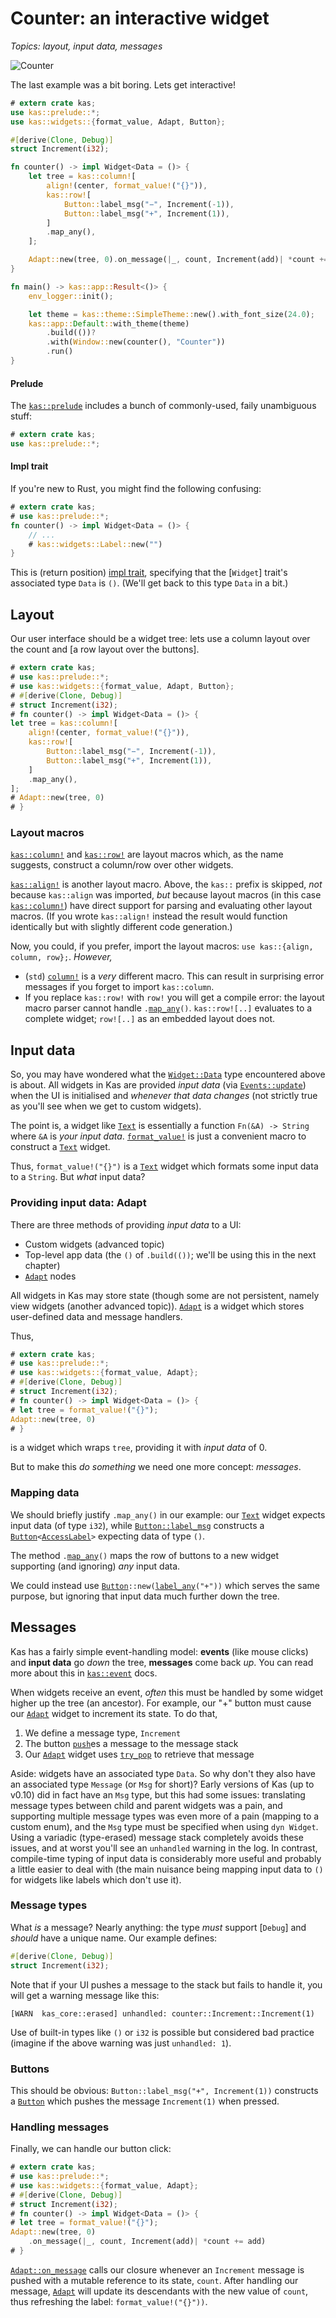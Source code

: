 # Counter: an interactive widget

*Topics: layout, input data, messages*

![Counter](screenshots/counter.png)

The last example was a bit boring. Lets get interactive!

```rust
# extern crate kas;
use kas::prelude::*;
use kas::widgets::{format_value, Adapt, Button};

#[derive(Clone, Debug)]
struct Increment(i32);

fn counter() -> impl Widget<Data = ()> {
    let tree = kas::column![
        align!(center, format_value!("{}")),
        kas::row![
            Button::label_msg("−", Increment(-1)),
            Button::label_msg("+", Increment(1)),
        ]
        .map_any(),
    ];

    Adapt::new(tree, 0).on_message(|_, count, Increment(add)| *count += add)
}

fn main() -> kas::app::Result<()> {
    env_logger::init();

    let theme = kas::theme::SimpleTheme::new().with_font_size(24.0);
    kas::app::Default::with_theme(theme)
        .build(())?
        .with(Window::new(counter(), "Counter"))
        .run()
}
```

#### Prelude

The [`kas::prelude`] includes a bunch of commonly-used, faily unambiguous stuff:
```rust
# extern crate kas;
use kas::prelude::*;
```

#### Impl trait

If you're new to Rust, you might find the following confusing:
```rust
# extern crate kas;
# use kas::prelude::*;
fn counter() -> impl Widget<Data = ()> {
    // ...
    # kas::widgets::Label::new("")
}
```
This is (return position) [impl trait](https://doc.rust-lang.org/stable/rust-by-example/trait/impl_trait.html), specifying that the [`Widget`] trait's associated type `Data` is `()`.
(We'll get back to this type `Data` in a bit.)


## Layout

Our user interface should be a widget tree: lets use a column layout over the count and \[a row layout over the buttons\].
```rust
# extern crate kas;
# use kas::prelude::*;
# use kas::widgets::{format_value, Adapt, Button};
# #[derive(Clone, Debug)]
# struct Increment(i32);
# fn counter() -> impl Widget<Data = ()> {
let tree = kas::column![
    align!(center, format_value!("{}")),
    kas::row![
        Button::label_msg("−", Increment(-1)),
        Button::label_msg("+", Increment(1)),
    ]
    .map_any(),
];
# Adapt::new(tree, 0)
# }
```

### Layout macros

[`kas::column!`] and [`kas::row!`] are layout macros which, as the name suggests, construct a column/row over other widgets.

[`kas::align!`] is another layout macro. Above, the `kas::` prefix is skipped, *not* because `kas::align` was imported, *but* because layout macros (in this case [`kas::column!`]) have direct support for parsing and evaluating other layout macros. (If you wrote `kas::align!` instead the result would function identically but with slightly different code generation.)

Now, you could, if you prefer, import the layout macros: `use kas::{align, column, row};`. *However,*

-   (`std`) [`column!`](https://doc.rust-lang.org/stable/std/macro.column.html) is a *very* different macro. This can result in surprising error messages if you forget to import `kas::column`.
-   If you replace `kas::row!` with `row!` you will get a compile error: the layout macro parser cannot handle <code>.[map_any][]()</code>. `kas::row![..]` evaluates to a complete widget; `row![..]` as an embedded layout does not.


## Input data

So, you may have wondered what the [`Widget::Data`] type encountered above is about. All widgets in Kas are provided *input data* (via [`Events::update`]) when the UI is initialised and *whenever that data changes* (not strictly true as you'll see when we get to custom widgets).

The point is, a widget like [`Text`] is essentially a function `Fn(&A) -> String` where `&A` is *your input data*. [`format_value!`] is just a convenient macro to construct a [`Text`] widget.

Thus, `format_value!("{}")` is a [`Text`] widget which formats some input data to a `String`. But *what* input data?

### Providing input data: Adapt

There are three methods of providing *input data* to a UI:

-   Custom widgets (advanced topic)
-   Top-level app data (the `()` of `.build(())`; we'll be using this in the next chapter)
-   [`Adapt`] nodes

All widgets in Kas may store state (though some are not persistent, namely view widgets (another advanced topic)). [`Adapt`] is a widget which stores user-defined data and message handlers.

Thus,
```rust
# extern crate kas;
# use kas::prelude::*;
# use kas::widgets::{format_value, Adapt};
# #[derive(Clone, Debug)]
# struct Increment(i32);
# fn counter() -> impl Widget<Data = ()> {
# let tree = format_value!("{}");
Adapt::new(tree, 0)
# }
```
is a widget which wraps `tree`, providing it with *input data* of 0.

But to make this *do something* we need one more concept: *messages*.

### Mapping data

We should briefly justify `.map_any()` in our example: our [`Text`] widget expects input data (of type `i32`), while [`Button::label_msg`] constructs a <code>[Button][]\<[AccessLabel][]\></code> expecting data of type `()`.

The method <code>.[map_any][]()</code> maps the row of buttons to a new widget supporting (and ignoring) *any* input data.

We could instead use <code>[Button][]::new([label_any][]("+"))</code> which serves the same purpose, but ignoring that input data much further down the tree.


## Messages

Kas has a fairly simple event-handling model: **events** (like mouse clicks) and **input data** go *down* the tree, **messages** come back *up*. You can read more about this in [`kas::event`] docs.

When widgets receive an event, *often* this must be handled by some widget higher up the tree (an ancestor). For example, our "+" button must cause our [`Adapt`] widget to increment its state. To do that,

1.  We define a message type, `Increment`
2.  The button [`push`]es a message to the message stack
3.  Our [`Adapt`] widget uses [`try_pop`] to retrieve that message

Aside: widgets have an associated type `Data`. So why don't they also have an associated type `Message` (or `Msg` for short)? Early versions of Kas (up to v0.10) did in fact have an `Msg` type, but this had some issues: translating message types between child and parent widgets was a pain, and supporting multiple message types was even more of a pain (mapping to a custom enum), and the `Msg` type must be specified when using `dyn Widget`. Using a variadic (type-erased) message stack completely avoids these issues, and at worst you'll see an `unhandled` warning in the log. In contrast, compile-time typing of input data is considerably more useful and probably a little easier to deal with (the main nuisance being mapping input data to `()` for widgets like labels which don't use it).

### Message types

What *is* a message? Nearly anything: the type *must* support [`Debug`] and *should* have a unique name. Our example defines:
```rust
#[derive(Clone, Debug)]
struct Increment(i32);
```
Note that if your UI pushes a message to the stack but fails to handle it, you will get a warning message like this:
```text
[WARN  kas_core::erased] unhandled: counter::Increment::Increment(1)
```
Use of built-in types like `()` or `i32` is possible but considered bad practice (imagine if the above warning was just `unhandled: 1`).

### Buttons

This should be obvious: `Button::label_msg("+", Increment(1))` constructs a [`Button`][Button] which pushes the message `Increment(1)` when pressed.

### Handling messages

Finally, we can handle our button click:
```rust
# extern crate kas;
# use kas::prelude::*;
# use kas::widgets::{format_value, Adapt};
# #[derive(Clone, Debug)]
# struct Increment(i32);
# fn counter() -> impl Widget<Data = ()> {
# let tree = format_value!("{}");
Adapt::new(tree, 0)
    .on_message(|_, count, Increment(add)| *count += add)
# }
```
[`Adapt::on_message`] calls our closure whenever an `Increment` message is pushed with a mutable reference to its state, `count`. After handling our message, [`Adapt`] will update its descendants with the new value of `count`, thus refreshing the label: `format_value!("{}"))`.

[map_any]: https://docs.rs/kas/latest/kas/widgets/trait.AdaptWidgetAny.html#method.map_any
[`kas::prelude`]: https://docs.rs/kas/latest/kas/prelude/index.html
[`kas::column!`]: https://docs.rs/kas/latest/kas/macro.column.html
[`kas::row!`]: https://docs.rs/kas/latest/kas/macro.row.html
[`kas::align!`]: https://docs.rs/kas/latest/kas/macro.align.html
[`Widget::Data`]: https://docs.rs/kas/latest/kas/trait.Widget.html#associatedtype.Data
[`Events::update`]: https://docs.rs/kas/latest/kas/trait.Events.html#method.update
[`Text`]: https://docs.rs/kas/latest/kas/widgets/struct.Text.html
[`format_value!`]: https://docs.rs/kas/latest/kas/widgets/macro.format_value.html
[`Adapt`]: https://docs.rs/kas/latest/kas/widgets/struct.Adapt.html
[`kas::event`]: https://docs.rs/kas/latest/kas/event/index.html
[`push`]: https://docs.rs/kas/latest/kas/event/struct.EventCx.html#method.push
[`try_pop`]: https://docs.rs/kas/latest/kas/event/struct.EventCx.html#method.try_pop
[Button]: https://docs.rs/kas/latest/kas/widgets/struct.Button.html
[`Adapt::on_message`]: https://docs.rs/kas/latest/kas/widgets/struct.Adapt.html#method.on_message
[AccessLabel]: https://docs.rs/kas/latest/kas/widgets/struct.AccessLabel.html
[label_any]: https://docs.rs/kas/latest/kas/widgets/fn.label_any.html
[`Button::label_msg`]: https://docs.rs/kas/latest/kas/widgets/struct.Button.html#method.label_msg
